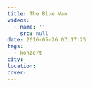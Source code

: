 ```yaml
---
title: The Blue Van
videos:
  - name: ''
    src: null
date: 2016-05-26 07:17:25
tags:
  - konzert
city:
location:
cover:
---
```


